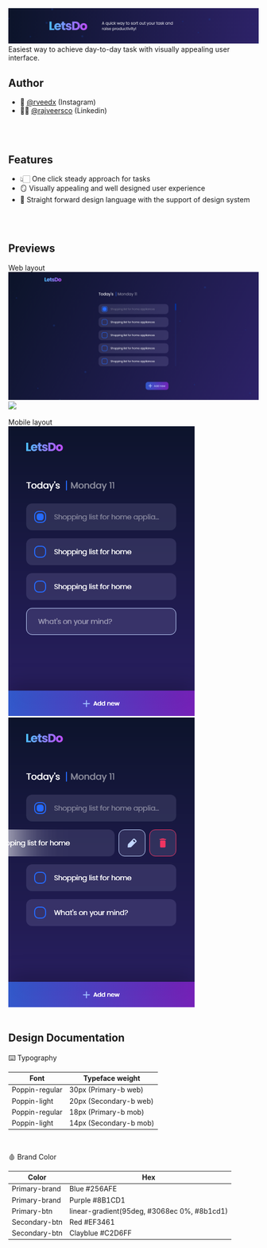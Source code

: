 
<img src="https://github.com/rajveersco/LetsDo/blob/master/Preview/Group%203599%402x.png">
<br />
Easiest way to achieve day-to-day task with visually appealing user interface.


## Author

- 🥷 [@rveedx](https://www.instagram.com/rveedx/) (Instagram)
-  👨‍💻 [@rajveersco](https://www.linkedin.com/in/rajveersco/) (Linkedin)
<br />
 <br />

## Features

- 👆🏻 One click steady approach for tasks
- 🪞 Visually appealing and well designed user experience
- 📁 Straight forward design language with the support of design system
<br />
<br />

## Previews

Web layout
<br />
<img src="https://github.com/rajveersco/LetsDo/blob/master/Preview/HOME%402x.png">
<img src="https://github.com/rajveersco/LetsDo/blob/master/Preview/Home%20%E2%80%93%202%402x.png">
<br />

Mobile layout
<br />
<img src="https://github.com/rajveersco/LetsDo/blob/master/Preview/Mobile%201%402x.png">
<img src="https://github.com/rajveersco/LetsDo/blob/master/Preview/Mobile%202%402x.png">
<br />
<br />

## Design Documentation

⌨️ Typography

| Font           | Typeface weight                                                                |
| ----------------- | ------------------------------------------------------------------ |
| Poppin-regular |  30px (Primary-b web) |
| Poppin-light| 20px (Secondary-b web) |
| Poppin-regular | 18px (Primary-b mob) |
| Poppin-light | 14px (Secondary-b mob) |

<br />

🩸 Brand Color

| Color             | Hex                                                                |
| ----------------- | ------------------------------------------------------------------ |
| Primary-brand | Blue #256AFE |
| Primary-brand | Purple #8B1CD1 |
| Primary-btn   | linear-gradient(95deg, #3068ec 0%, #8b1cd1) |
| Secondary-btn | Red #EF3461 |
| Secondary-btn | Clayblue #C2D6FF |


